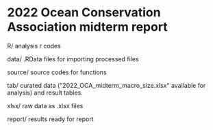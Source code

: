 # 2022 Ocean Conservation Association midterm report

R/ analysis r codes

data/ .RData files for importing processed files

source/ source codes for functions

tab/ curated data ("2022_OCA_midterm_macro_size.xlsx" available for analysis) and result tables.

xlsx/ raw data as .xlsx files

report/ results ready for report

